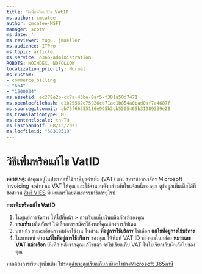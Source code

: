 ```yaml
---
title: วิธีเพิ่มหรือแก้ไข VatID
ms.author: cmcatee
author: cmcatee-MSFT
manager: scotv
ms.date: ''
ms.reviewer: tugu, jmueller
ms.audience: ITPro
ms.topic: article
ms.service: o365-administration
ROBOTS: NOINDEX, NOFOLLOW
localization_priority: Normal
ms.custom:
- commerce_billing
- "664"
- "1500034"
ms.assetid: ec278e2b-cc7a-43be-8af5-f381a50d7471
ms.openlocfilehash: e1b25562e75926ce71ad1b854a0bad0af7a4687f
ms.sourcegitcommit: ab75f66355116e995b3cb5505465b31989339e28
ms.translationtype: MT
ms.contentlocale: th-TH
ms.lasthandoff: 08/13/2021
ms.locfileid: "58319519"
---
```

# <a name="how-to-add-or-edit-a-vatid"></a>วิธีเพิ่มหรือแก้ไข VatID

**หมายเหตุ**: ถ้าคุณอยู่ในประเทศที่ใช้ภาษีมูลค่าเพิ่ม (VAT) เช่น สหราชอาณาจักร Microsoft Invoicing จะคํานวณ VAT ให้คุณ และใช้จํานวนดังกล่าวกับใบแจ้งหนี้ของคุณ ดูข้อมูลเพิ่มเติมได้ที่ ข้อสงวน [สิทธิ์ VIES](https://go.microsoft.com/fwlink/p/?LinkID=841741) ที่เผยแพร่โดยคณะกรรมาธิการยุโรป

**การเพิ่มหรือแก้ไข VatID**

1. ในศูนย์การจัดการ ให้ไปที่หน้า \> [การเรียกเก็บเงินผลิตภัณฑ์](https://go.microsoft.com/fwlink/p/?linkid=842054)ของคุณ
2. **บนแท็บ** ผลิตภัณฑ์ ให้เลือกการสมัครใช้งานที่คุณต้องการอัปเดต
3. บนหน้า รายละเอียดการสมัครใช้งาน ในส่วน **ที่อยู่การใช้บริการ** ให้เลือก **แก้ไขที่อยู่การใช้บริการ**
4. ในบานหน้าต่าง **แก้ไขที่อยู่การใช้บริการ** ของคุณ ให้พิมพ์ VAT ID ของคุณในกล่อง **หมายเลข VAT** **แล้วเลือก** บันทึก หลังจากคุณแก้ไขแล้ว จะไม่เรียกเก็บ VAT ในใบเรียกเก็บเงินถัดไปของคุณ

หากต้องการเรียนรู้เพิ่มเติม โปรดดู[ฉันจะถูกเรียกเก็บภาษีอะไรบ้างMicrosoft 365ภาษี](https://docs.microsoft.com/microsoft-365/commerce/billing-and-payments/tax-information#what-tax-will-i-be-charged)